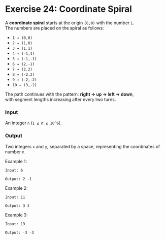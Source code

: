 # Exercise 24: Coordinate Spiral

A **coordinate spiral** starts at the origin `(0,0)` with the number `1`.  
The numbers are placed on the spiral as follows:

- `1 → (0,0)`
- `2 → (1,0)`
- `3 → (1,1)`
- `4 → (-1,1)`
- `5 → (-1,-1)`
- `6 → (2,-1)`
- `7 → (2,2)`
- `8 → (-2,2)`
- `9 → (-2,-2)`
- `10 → (3,-2)`

The path continues with the pattern: **right → up → left → down**,  
with segment lengths increasing after every two turns.


### Input
An integer `n` (`1 ≤ n ≤ 10^6`).

### Output
Two integers `x` and `y`, separated by a space, representing the coordinates of number `n`.

Example 1:
```
Input: 6
```
```
Output: 2 -1
```

Example 2:
```
Input: 11
```
```
Output: 3 3
```

Example 3:
```
Input: 13
```
```
Output: -3 -3
```
